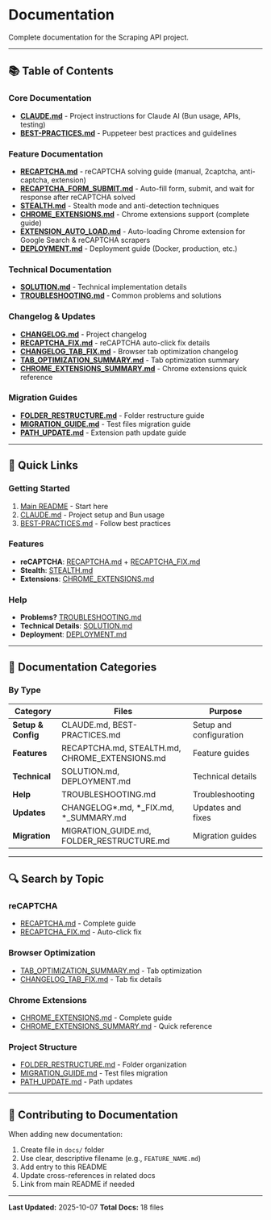 # Documentation

Complete documentation for the Scraping API project.

---

## 📚 Table of Contents

### Core Documentation

- **[CLAUDE.md](CLAUDE.md)** - Project instructions for Claude AI (Bun usage, APIs, testing)
- **[BEST-PRACTICES.md](BEST-PRACTICES.md)** - Puppeteer best practices and guidelines

### Feature Documentation

- **[RECAPTCHA.md](RECAPTCHA.md)** - reCAPTCHA solving guide (manual, 2captcha, anti-captcha, extension)
- **[RECAPTCHA_FORM_SUBMIT.md](RECAPTCHA_FORM_SUBMIT.md)** - Auto-fill form, submit, and wait for response after reCAPTCHA solved
- **[STEALTH.md](STEALTH.md)** - Stealth mode and anti-detection techniques
- **[CHROME_EXTENSIONS.md](CHROME_EXTENSIONS.md)** - Chrome extensions support (complete guide)
- **[EXTENSION_AUTO_LOAD.md](EXTENSION_AUTO_LOAD.md)** - Auto-loading Chrome extension for Google Search & reCAPTCHA scrapers
- **[DEPLOYMENT.md](DEPLOYMENT.md)** - Deployment guide (Docker, production, etc.)

### Technical Documentation

- **[SOLUTION.md](SOLUTION.md)** - Technical implementation details
- **[TROUBLESHOOTING.md](TROUBLESHOOTING.md)** - Common problems and solutions

### Changelog & Updates

- **[CHANGELOG.md](CHANGELOG.md)** - Project changelog
- **[RECAPTCHA_FIX.md](RECAPTCHA_FIX.md)** - reCAPTCHA auto-click fix details
- **[CHANGELOG_TAB_FIX.md](CHANGELOG_TAB_FIX.md)** - Browser tab optimization changelog
- **[TAB_OPTIMIZATION_SUMMARY.md](TAB_OPTIMIZATION_SUMMARY.md)** - Tab optimization summary
- **[CHROME_EXTENSIONS_SUMMARY.md](CHROME_EXTENSIONS_SUMMARY.md)** - Chrome extensions quick reference

### Migration Guides

- **[FOLDER_RESTRUCTURE.md](FOLDER_RESTRUCTURE.md)** - Folder restructure guide
- **[MIGRATION_GUIDE.md](MIGRATION_GUIDE.md)** - Test files migration guide
- **[PATH_UPDATE.md](PATH_UPDATE.md)** - Extension path update guide

---

## 🚀 Quick Links

### Getting Started
1. [Main README](../README.md) - Start here
2. [CLAUDE.md](CLAUDE.md) - Project setup and Bun usage
3. [BEST-PRACTICES.md](BEST-PRACTICES.md) - Follow best practices

### Features
- **reCAPTCHA**: [RECAPTCHA.md](RECAPTCHA.md) + [RECAPTCHA_FIX.md](RECAPTCHA_FIX.md)
- **Stealth**: [STEALTH.md](STEALTH.md)
- **Extensions**: [CHROME_EXTENSIONS.md](CHROME_EXTENSIONS.md)

### Help
- **Problems?** [TROUBLESHOOTING.md](TROUBLESHOOTING.md)
- **Technical Details**: [SOLUTION.md](SOLUTION.md)
- **Deployment**: [DEPLOYMENT.md](DEPLOYMENT.md)

---

## 📖 Documentation Categories

### By Type

| Category | Files | Purpose |
|----------|-------|---------|
| **Setup & Config** | CLAUDE.md, BEST-PRACTICES.md | Setup and configuration |
| **Features** | RECAPTCHA.md, STEALTH.md, CHROME_EXTENSIONS.md | Feature guides |
| **Technical** | SOLUTION.md, DEPLOYMENT.md | Technical details |
| **Help** | TROUBLESHOOTING.md | Troubleshooting |
| **Updates** | CHANGELOG*.md, *_FIX.md, *_SUMMARY.md | Updates and fixes |
| **Migration** | MIGRATION_GUIDE.md, FOLDER_RESTRUCTURE.md | Migration guides |

---

## 🔍 Search by Topic

### reCAPTCHA
- [RECAPTCHA.md](RECAPTCHA.md) - Complete guide
- [RECAPTCHA_FIX.md](RECAPTCHA_FIX.md) - Auto-click fix

### Browser Optimization
- [TAB_OPTIMIZATION_SUMMARY.md](TAB_OPTIMIZATION_SUMMARY.md) - Tab optimization
- [CHANGELOG_TAB_FIX.md](CHANGELOG_TAB_FIX.md) - Tab fix details

### Chrome Extensions
- [CHROME_EXTENSIONS.md](CHROME_EXTENSIONS.md) - Complete guide
- [CHROME_EXTENSIONS_SUMMARY.md](CHROME_EXTENSIONS_SUMMARY.md) - Quick reference

### Project Structure
- [FOLDER_RESTRUCTURE.md](FOLDER_RESTRUCTURE.md) - Folder organization
- [MIGRATION_GUIDE.md](MIGRATION_GUIDE.md) - Test files migration
- [PATH_UPDATE.md](PATH_UPDATE.md) - Path updates

---

## 📝 Contributing to Documentation

When adding new documentation:
1. Create file in `docs/` folder
2. Use clear, descriptive filename (e.g., `FEATURE_NAME.md`)
3. Add entry to this README
4. Update cross-references in related docs
5. Link from main README if needed

---

**Last Updated:** 2025-10-07
**Total Docs:** 18 files
